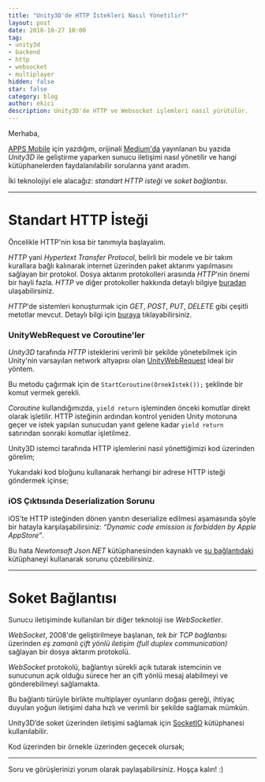 ```yaml
---
title: "Unity3D'de HTTP İstekleri Nasıl Yönetilir?"
layout: post
date: 2018-10-27 10:00
tag:
- unity3d
- backend
- http
- websocket
- multiplayer
hidden: false
star: false
category: blog
author: ekici
description: Unity3D'de HTTP ve Websocket işlemleri nasıl yürütülür.
---
```


Merhaba,


[APPS Mobile][1] için yazdığım, orijinali [Medium'da][2] yayınlanan bu yazıda _Unity3D_ ile geliştirme yaparken sunucu iletişimi nasıl yönetilir ve hangi kütüphanelerden faydalanılabilir sorularına yanıt aradım.

İki teknolojiyi ele alacağız: _standart HTTP isteği_ ve _soket bağlantısı_.

---

# Standart HTTP İsteği

Öncelikle HTTP'nin kısa bir tanımıyla başlayalım.

_HTTP_ yani _Hypertext Transfer Protocol_, belirli bir modele ve bir takım kurallara bağlı kalınarak internet üzerinden paket aktarımı yapılmasını sağlayan bir protokol. Dosya aktarım protokolleri arasında _HTTP_'nin önemi bir hayli fazla. _HTTP_ ve diğer protokoller hakkında detaylı bilgiye [buradan][3] ulaşabilirsiniz.

_HTTP_'de sistemleri konuşturmak için _GET_, _POST_, _PUT_, _DELETE_ gibi çeşitli metotlar mevcut. Detaylı bilgi için [buraya][4] tıklayabilirsiniz.

### UnityWebRequest ve Coroutine'ler

_Unity3D_ tarafında _HTTP_ isteklerini verimli bir şekilde yönetebilmek için Unity'nin varsayılan network altyapısı olan [UnityWebRequest][5] ideal bir yöntem.

<script src="https://gist.github.com/burakekici/4d56d04298dbf38cd8cc2c6ab7515b2c.js"></script>

Bu metodu çağırmak için de `StartCoroutine(OrnekIstek());` şeklinde bir komut vermek gerekli.

_Coroutine_ kullandığımızda, `yield return` işleminden önceki komutlar direkt olarak işletilir. HTTP isteğinin ardından kontrol yeniden Unity motoruna geçer ve istek yapılan sunucudan yanıt gelene kadar `yield return` satırından sonraki komutlar işletilmez.

Unity3D istemci tarafında HTTP işlemlerini nasıl yönettiğimizi kod üzerinden görelim;

<script src="https://gist.github.com/burakekici/e39aba2ef340c5139d14129a9c8b6e0b.js"></script>

Yukarıdaki kod bloğunu kullanarak herhangi bir adrese HTTP isteği göndermek içinse;

<script src="https://gist.github.com/burakekici/21150df29faa69f4bf32a00cf5cfabda.js"></script>

### iOS Çıktısında Deserialization Sorunu

iOS’te HTTP isteğinden dönen yanıtın deserialize edilmesi aşamasında şöyle bir hatayla karşılaşabilirsiniz: _“Dynamic code emission is forbidden by Apple AppStore”_.

Bu hata _Newtonsoft Json.NET_ kütüphanesinden kaynaklı ve [şu bağlantıdaki][6] kütüphaneyi kullanarak sorunu çözebilirsiniz.

--- 

# Soket Bağlantısı

Sunucu iletişiminde kullanılan bir diğer teknoloji ise _WebSocketler_.

_WebSocket_, 2008'de geliştirilmeye başlanan, _tek bir TCP bağlantısı_ üzerinden _eş zamanlı çift yönlü iletişim (full duplex communication)_ sağlayan bir dosya aktarım protokolü.

_WebSocket_ protokolü, bağlantıyı sürekli açık tutarak istemcinin ve sunucunun açık olduğu sürece her an çift yönlü mesaj alabilmeyi ve gönderebilmeyi sağlamakta.

Bu bağlantı türüyle birlikte multiplayer oyunların doğası gereği, ihtiyaç duyulan yoğun iletişimi daha hızlı ve verimli bir şekilde sağlamak mümkün.

Unity3D’de soket üzerinden iletişimi sağlamak için [SocketIO][7] kütüphanesi kullanılabilir.

Kod üzerinden bir örnekle üzerinden geçecek olursak;

<script src="https://gist.github.com/burakekici/55a4c29681a67019c72e2b7366981391.js"></script>

---

Soru ve görüşlerinizi yorum olarak paylaşabilirsiniz. Hoşça kalın! :)


[1]: https://apps.com.tr
[2]: https://medium.com/apps-blog/unity3dde-http-i%CC%87stekleri-nas%C4%B1l-y%C3%B6netilir-869f3989646c
[3]: http://www.wikiwand.com/en/Comparison_of_file_transfer_protocols
[4]: http://www.wikiwand.com/en/Hypertext_Transfer_Protocol
[5]: https://docs.unity3d.com/ScriptReference/Networking.UnityWebRequest.html 
[6]: https://github.com/SaladLab/Json.Net.Unity3D
[7]: https://github.com/floatinghotpot/socket.io-unity

